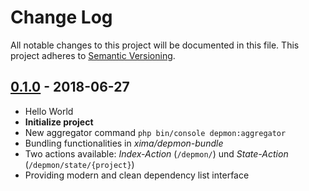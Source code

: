 # Change Log
All notable changes to this project will be documented in this file.
This project adheres to [Semantic Versioning](http://semver.org/).

## [0.1.0]() - 2018-06-27

- Hello World
- __Initialize project__
- New aggregator command ``php bin/console depmon:aggregator``
- Bundling functionalities in _xima/depmon-bundle_
- Two actions available: _Index-Action_ (`/depmon/`) und _State-Action_ (`/depmon/state/{project}`)
- Providing modern and clean dependency list interface
